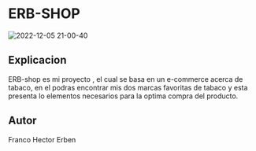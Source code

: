 # ERB-SHOP
![2022-12-05 21-00-40](https://user-images.githubusercontent.com/108293950/205774249-d700f959-6c81-4f1e-8414-ffbad2ed8902.gif)


## Explicacion
ERB-shop es mi proyecto , el cual se basa en un e-commerce acerca de tabaco, en el podras encontrar mis dos marcas favoritas de tabaco y esta presenta lo elementos necesarios para la optima compra del producto.


## Autor
Franco Hector Erben 
